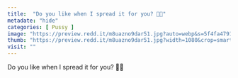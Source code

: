 ```yaml
---
title:  "Do you like when I spread it for you? 💖😈"
metadate: "hide"
categories: [ Pussy ]
image: "https://preview.redd.it/m8uazno9dar51.jpg?auto=webp&s=5f4fa4791756a0bf8e8f2f29ac8edf482c57208a"
thumb: "https://preview.redd.it/m8uazno9dar51.jpg?width=1080&crop=smart&auto=webp&s=94091786e0daeea9391c6ecfd2b54a7a1ecad4bf"
visit: ""
---
```

Do you like when I spread it for you? 💖😈
